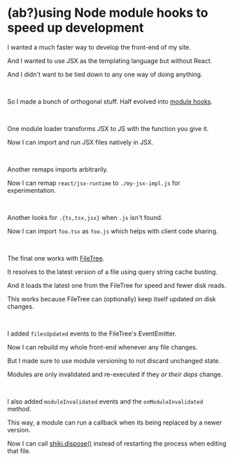 # (ab?)using Node module hooks to speed up development

I wanted a much faster way to develop the front-end of my site.

And I wanted to use JSX as the templating language but without React.

And I didn't want to be tied down to any one way of doing anything.

<br>

So I made a bunch of orthogonal stuff. Half evolved into [module hooks](../api/module-hooks.md#module-hooks).

<br>

One module loader transforms JSX to JS with the function you give it.

Now I can import and run JSX files natively in JSX.

<br>

Another remaps imports arbitrarily.

Now I can remap `react/jsx-runtime` to `./my-jsx-impl.js` for experimentation.

<br>

Another looks for `.{ts,tsx,jsx}` when `.js` isn't found.

Now I can import `foo.tsx` as `foo.js` which helps with client code sharing.

<br>

The final one works with [FileTree](../api/filetree.md#filetree).

It resolves to the latest version of a file using query string cache busting.

And it loads the latest one from the FileTree for speed and fewer disk reads.

This works because FileTree can (optionally) keep itself updated on disk changes.

<br>

I added `filesUpdated` events to the FileTree's EventEmitter.

Now I can rebuild my whole front-end whenever any file changes.

But I made sure to use module versioning to not discard unchanged state.

Modules are only invalidated and re-executed if they *or their deps* change.

<br>

I also added `moduleInvalidated` events and the `onModuleInvalidated` method.

This way, a module can run a callback when its being replaced by a newer version.

Now I can call [shiki.dispose()](https://github.com/thesoftwarephilosopher/immaculata.dev/blob/147c7aedf369e47b6b5155d147ea91dfe9d83d58/site/build/highlighter.ts#L19-L22)
instead of restarting the process when editing that file.
